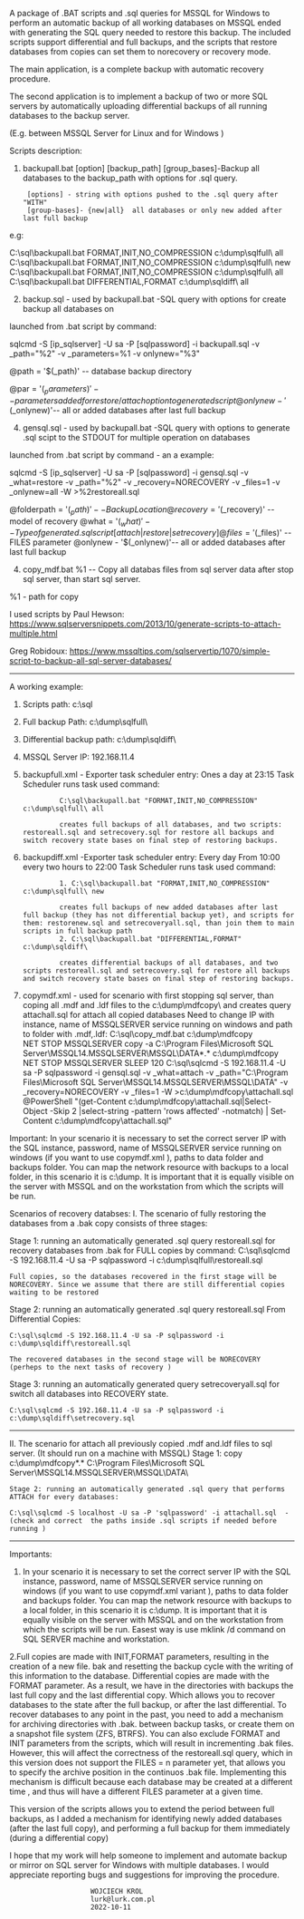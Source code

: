 A package of .BAT scripts and .sql queries for MSSQL for Windows to perform an automatic backup of all working databases on MSSQL ended with generating the SQL query needed to restore this backup. The included scripts support differential and full backups, and the scripts that restore databases from copies can set them to norecovery or recovery mode.

The main application, is a complete backup with automatic recovery procedure.

The second application is to implement a backup of two or more SQL servers by automatically uploading differential backups of all running databases to the backup server. 

(E.g. between MSSQL Server for Linux and for Windows )

Scripts description:

1. backupall.bat [option] [backup_path] [group_bases]-Backup all databases to the backup_path with options for .sql query.

        [options] - string with options pushed to the .sql query after "WITH" 
		[group-bases]- {new|all}  all databases or only new added after last full backup 
e.g:

C:\sql\backupall.bat FORMAT,INIT,NO_COMPRESSION c:\dump\sqlfull\ all
C:\sql\backupall.bat FORMAT,INIT,NO_COMPRESSION c:\dump\sqlfull\ new	
C:\sql\backupall.bat FORMAT,INIT,NO_COMPRESSION c:\dump\sqlfull\ all	
C:\sql\backupall.bat DIFFERENTIAL,FORMAT c:\dump\sqldiff\ all
		
2. backup.sql - used by backupall.bat	-SQL query with options for create backup all databases on 

launched from .bat script by command:

sqlcmd -S [ip_sqlserver] -U sa -P [sqlpassword] -i backupall.sql -v _path="%2" -v _parameters=%1 -v onlynew="%3"

@path = '$(_path)'    	-- database backup directory

@par = '$(_parameters)'	-- parameters added for restore/attach option to generated script
@onlynew - '$(_onlynew)'-- all or added databases after last full backup


4. gensql.sql	- used by backupall.bat		-SQL query with options to generate .sql scipt to the STDOUT for multiple operation on databases

launched from .bat script by command - an a example:

sqlcmd -S [ip_sqlserver] -U sa -P [sqlpassword] -i gensql.sql -v _what=restore -v _path="%2" -v _recovery=NORECOVERY -v _files=1 -v _onlynew=all -W >%2restoreall.sql

@folderpath = '$(_path)' 	-- Backup Location
@recovery = '$(_recovery)' 	-- model of recovery
@what = '$(_what)'		-- Type of generated .sql script [attach|restore|setrecovery]
@files = '$(_files)' 		-- FILES parameter
@onlynew - '$(_onlynew)'-- all or added databases after last full backup

4. copy_mdf.bat %1		-- Copy all databas files from sql server data after stop sql server, than start sql server.

 %1 - path for copy
 
I used scripts by Paul Hewson: https://www.sqlserversnippets.com/2013/10/generate-scripts-to-attach-multiple.html

Greg Robidoux: https://www.mssqltips.com/sqlservertip/1070/simple-script-to-backup-all-sql-server-databases/


__________________________________________________________________________________________________________________________________________________________________________________________
A working example:
1. Scripts path: c:\sql
2. Full backup Path: c:\dump\sqlfull\
3. Differential backup path: c:\dump\sqldiff\
4. MSSQL Server IP: 192.168.11.4

5. backupfull.xml  - Exporter task scheduler entry: Ones a day at 23:15 Task Scheduler runs task  used command:
				
				C:\sql\backupall.bat "FORMAT,INIT,NO_COMPRESSION" c:\dump\sqlfull\ all
				      					  
				creates full backups of all databases, and two scripts: restoreall.sql and setrecovery.sql for restore all backups and switch recovery state bases on final step of restoring backups.
6. backupdiff.xml  -Exporter task scheduler entry: Every day From 10:00 every two hours to 22:00 Task Scheduler runs task used command:

				1. C:\sql\backupall.bat "FORMAT,INIT,NO_COMPRESSION" c:\dump\sqlfull\ new
				
				creates full backups of new added databases after last full backup (they has not differential backup yet), and scripts for them: restorenew.sql and setrecoveryall.sql, than join them to main scripts in full backup path
				2. C:\sql\backupall.bat "DIFFERENTIAL,FORMAT" c:\dump\sqldiff\
				
				creates differential backups of all databases, and two scripts restoreall.sql and setrecovery.sql for restore all backups and switch recovery state bases on final step of restoring backups.
7. copymdf.xml	- used for scenario with first stopping sql server, than coping all .mdf and .ldf files to the c:\dump\mdfcopy\ and creates query attachall.sql for attach all copied databases
				Need to change IP with instance, name of MSSQLSERVER service running on windows and path to folder with .mdf,.ldf:
				C:\sql\copy_mdf.bat c:\dump\mdfcopy\
						NET STOP MSSQLSERVER
						copy -a C:\Program Files\Microsoft SQL Server\MSSQL14.MSSQLSERVER\MSSQL\DATA\*.* c:\dump\mdfcopy
						NET STOP MSSQLSERVER
						SLEEP 120
						C:\sql\sqlcmd -S 192.168.11.4 -U sa -P sqlpassword -i gensql.sql -v _what=attach -v _path="C:\Program Files\Microsoft SQL Server\MSSQL14.MSSQLSERVER\MSSQL\DATA\" -v _recovery=NORECOVERY -v _files=1 -W >c:\dump\mdfcopy\attachall.sql
						@PowerShell "(get-Content c:\dump\mdfcopy\attachall.sql|Select-Object -Skip 2 |select-string -pattern 'rows affected' -notmatch) | Set-Content c:\dump\mdfcopy\attachall.sql"
		 
Important:
In your scenario it is necessary to set the correct server IP with the SQL instance, password, name of MSSQLSERVER service running on windows (if you want to use copymdf.xml ), paths to data folder and backups folder.
You can map the network resource with backups to a local folder, in this scenario it is c:\dump\. It is important that it is equally visible on the server with MSSQL and on the workstation from which the scripts will be run.


Scenarios of recovery databses:
I. The scenario of fully restoring the databases from a .bak copy consists of three stages: 

Stage 1: running an automatically generated .sql query restoreall.sql for recovery databases from .bak for FULL copies by command:
	C:\sql\sqlcmd -S 192.168.11.4 -U sa -P sqlpassword -i c:\dump\sqlfull\restoreall.sql
	
  	Full copies, so the databases recovered in the first stage will be NORECOVERY. Since we assume that there are still differential copies waiting to be restored
	
Stage 2: running an automatically generated .sql query restoreall.sql From Differential Copies:
    
	C:\sql\sqlcmd -S 192.168.11.4 -U sa -P sqlpassword -i c:\dump\sqldiff\restoreall.sql
	
	The recovered databases in the second stage will be NORECOVERY (perheps to the next tasks of recovery )
	    	
Stage 3: running an automatically generated query setrecoveryall.sql for switch all databases into RECOVERY state.
	
	C:\sql\sqlcmd -S 192.168.11.4 -U sa -P sqlpassword -i c:\dump\sqldiff\setrecovery.sql
_________________________________________________________________________________________________________________________________________________________________________________________

II. The scenario for attach all previously copied .mdf and.ldf files to sql server. (It should run on a machine with MSSQL)
	Stage 1: copy c:\dump\mdfcopy\*.* C:\Program Files\Microsoft SQL Server\MSSQL14.MSSQLSERVER\MSSQL\DATA\
 	
	Stage 2: running an automatically generated .sql query that performs ATTACH for every databases: 

	C:\sql\sqlcmd -S localhost -U sa -P 'sqlpassword' -i attachall.sql  -(check and correct  the paths inside .sql scripts if needed before running )
	
___________________________________________________________________________________________________________________________________________________________________________________________

Importants:
1. In your scenario it is necessary to set the correct server IP with the SQL instance, password, name of MSSQLSERVER service running on windows (if you want to use copymdf.xml variant ), paths to data folder and backups folder.
You can map the network resource with backups to a local folder, in this scenario it is c:\dump\. It is important that it is equally visible on the server with MSSQL and on the workstation from which the scripts will be run.
 Easest way is use mklink /d command on SQL SERVER machine and workstation.

2.Full copies are made with INIT,FORMAT parameters, resulting in the creation of a new file. bak and resetting the backup cycle with the writing of this information to the database.
 Differential copies are made with the FORMAT parameter. As a result, we have in the directories with backups the last full copy and the last differential copy.
 Which allows you to recover databases to the state after the full backup, or after the last differential. To recover databases to any point in the past, you need to add a mechanism for archiving directories with .bak. between
 backup tasks, or create them on a snapshot file system (ZFS, BTRFS). You can also exclude FORMAT and INIT parameters from the scripts, which will result in incrementing .bak files.
 However, this will affect the correctness of the restoreall.sql query, which in this version does not support the FILES = n parameter yet, that allows you to specify the archive position in the continuos .bak file.
 Implementing this mechanism is difficult because each database may be created at a different time , and thus will have a different FILES parameter at a given time.
 
 This version of the scripts allows you to extend the period between full backups, as I added a mechanism for identifying newly added databases (after the last full copy), and performing a full backup for them immediately
(during a differential copy)
 
 
I hope that my work will help someone to implement and automate backup or mirror on SQL server for Windows with multiple databases. I would appreciate reporting bugs and suggestions for improving the procedure.
 

						WOJCIECH KROL
						lurk@lurk.com.pl
						2022-10-11

